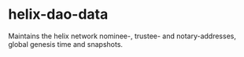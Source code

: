 # helix-dao-data
Maintains the helix network nominee-, trustee- and notary-addresses, global genesis time and snapshots.
